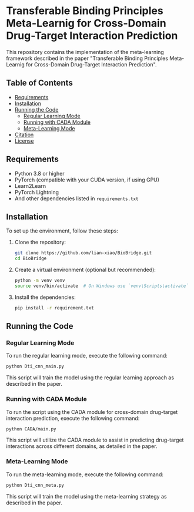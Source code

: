 # Transferable Binding Principles Meta-Learnig for Cross-Domain Drug-Target Interaction Prediction

This repository contains the implementation of the meta-learning framework described in the paper "Transferable Binding Principles Meta-Learnig for Cross-Domain Drug-Target Interaction Prediction".
## Table of Contents

- [Requirements](#requirements)
- [Installation](#installation)
- [Running the Code](#running-the-code)
  - [Regular Learning Mode](#regular-learning-mode)
  - [Running with CADA Module](#running-with-cada-module)
  - [Meta-Learning Mode](#meta-learning-mode)
- [Citation](#citation)
- [License](#license)

## Requirements

- Python 3.8 or higher
- PyTorch (compatible with your CUDA version, if using GPU)
- Learn2Learn
- PyTorch Lightning
- And other dependencies listed in `requirements.txt`

## Installation

To set up the environment, follow these steps:

1. Clone the repository:

   ```bash
   git clone https://github.com/lian-xiao/BioBridge.git
   cd BioBridge
   ```

2. Create a virtual environment (optional but recommended):

   ```bash
   python -m venv venv
   source venv/bin/activate  # On Windows use `venv\Scripts\activate`
   ```

3. Install the dependencies:

   ```bash
   pip install -r requirement.txt
   ```

## Running the Code

### Regular Learning Mode

To run the regular learning mode, execute the following command:

```bash
python Dti_cnn_main.py
```

This script will train the model using the regular learning approach as described in the paper.

### Running with CADA Module <a name="running-with-cada-module"></a>
To run the script using the CADA module for cross-domain drug-target interaction prediction, execute the following command:

```bash
python CADA/main.py
```
This script will utilize the CADA module to assist in predicting drug-target interactions across different domains, as detailed in the paper.

### Meta-Learning Mode

To run the meta-learning mode, execute the following command:

```bash
python Dti_cnn_meta.py
```

This script will train the model using the meta-learning strategy as described in the paper.
